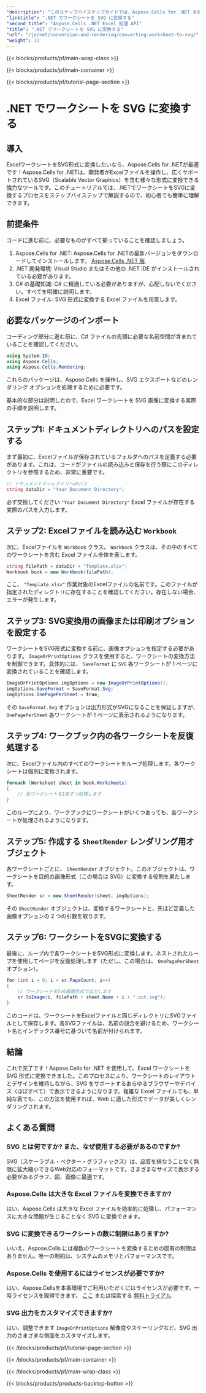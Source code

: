 ```yaml
---
"description": "このステップバイステップガイドでは、Aspose.Cells for .NET を使用して Excel ワークシートを SVG に変換する方法を説明します。Excel を SVG に変換したい .NET 開発者に最適です。"
"linktitle": ".NET でワークシートを SVG に変換する"
"second_title": "Aspose.Cells .NET Excel 処理 API"
"title": ".NET でワークシートを SVG に変換する"
"url": "/ja/net/conversion-and-rendering/converting-worksheet-to-svg/"
"weight": 11
---
```


{{< blocks/products/pf/main-wrap-class >}}

{{< blocks/products/pf/main-container >}}

{{< blocks/products/pf/tutorial-page-section >}}

# .NET でワークシートを SVG に変換する

## 導入

ExcelワークシートをSVG形式に変換したいなら、Aspose.Cells for .NETが最適です！Aspose.Cells for .NETは、開発者がExcelファイルを操作し、広くサポートされているSVG（Scalable Vector Graphics）を含む様々な形式に変換できる強力なツールです。このチュートリアルでは、.NETでワークシートをSVGに変換するプロセスをステップバイステップで解説するので、初心者でも簡単に理解できます。

## 前提条件

コードに進む前に、必要なものがすべて揃っていることを確認しましょう。

1. Aspose.Cells for .NET: Aspose.Cells for .NETの最新バージョンをダウンロードしてインストールします。 [Aspose.Cells .NET 版](https://releases。aspose.com/cells/net/).
2. .NET 開発環境: Visual Studio またはその他の .NET IDE がインストールされている必要があります。
3. C# の基礎知識: C# に精通している必要がありますが、心配しないでください。すべてを明確に説明します。
4. Excel ファイル: SVG 形式に変換する Excel ファイルを用意します。

## 必要なパッケージのインポート

コーディング部分に進む前に、C# ファイルの先頭に必要な名前空間が含まれていることを確認してください。

```csharp
using System.IO;
using Aspose.Cells;
using Aspose.Cells.Rendering;
```

これらのパッケージは、Aspose.Cells を操作し、SVG エクスポートなどのレンダリング オプションを処理するために必要です。

基本的な部分は説明したので、Excel ワークシートを SVG 画像に変換する実際の手順を説明します。

## ステップ1: ドキュメントディレクトリへのパスを設定する

まず最初に、Excelファイルが保存されているフォルダへのパスを定義する必要があります。これは、コードがファイルの読み込みと保存を行う際にこのディレクトリを参照するため、非常に重要です。

```csharp
// ドキュメントディレクトリへのパス
string dataDir = "Your Document Directory";
```

必ず交換してください `"Your Document Directory"` Excel ファイルが存在する実際のパスを入力します。

## ステップ2: Excelファイルを読み込む `Workbook`

次に、Excelファイルを `Workbook` クラス。 `Workbook` クラスは、その中のすべてのワークシートを含む Excel ファイル全体を表します。

```csharp
string filePath = dataDir + "Template.xlsx";
Workbook book = new Workbook(filePath);
```

ここ、 `"Template.xlsx"` 作業対象のExcelファイルの名前です。このファイルが指定されたディレクトリに存在することを確認してください。存在しない場合、エラーが発生します。

## ステップ3: SVG変換用の画像または印刷オプションを設定する

ワークシートをSVG形式に変換する前に、画像オプションを指定する必要があります。 `ImageOrPrintOptions` クラスを使用すると、ワークシートの変換方法を制御できます。具体的には、 `SaveFormat` に `SVG` 各ワークシートが 1 ページに変換されていることを確認します。

```csharp
ImageOrPrintOptions imgOptions = new ImageOrPrintOptions();
imgOptions.SaveFormat = SaveFormat.Svg;
imgOptions.OnePagePerSheet = true;
```

その `SaveFormat.Svg` オプションは出力形式がSVGになることを保証しますが、 `OnePagePerSheet` 各ワークシートが 1 ページに表示されるようになります。

## ステップ4: ワークブック内の各ワークシートを反復処理する

次に、Excelファイル内のすべてのワークシートをループ処理します。各ワークシートは個別に変換されます。

```csharp
foreach (Worksheet sheet in book.Worksheets)
{
    // 各ワークシートを1枚ずつ処理します
}
```

このループにより、ワークブックにワークシートがいくつあっても、各ワークシートが処理されるようになります。

## ステップ5: 作成する `SheetRender` レンダリング用オブジェクト

各ワークシートごとに、 `SheetRender` オブジェクト。このオブジェクトは、ワークシートを目的の画像形式（この場合は SVG）に変換する役割を果たします。

```csharp
SheetRender sr = new SheetRender(sheet, imgOptions);
```

その `SheetRender` オブジェクトは、変換するワークシートと、先ほど定義した画像オプションの 2 つの引数を取ります。

## ステップ6: ワークシートをSVGに変換する

最後に、ループ内で各ワークシートをSVG形式に変換します。ネストされたループを使用してページを反復処理します（ただし、この場合は、 `OnePagePerSheet` オプション）。

```csharp
for (int i = 0; i < sr.PageCount; i++)
{
    // ワークシートをSVG画像形式で出力します
    sr.ToImage(i, filePath + sheet.Name + i + ".out.svg");
}
```

このコードは、ワークシートをExcelファイルと同じディレクトリにSVGファイルとして保存します。各SVGファイルは、名前の競合を避けるため、ワークシート名とインデックス番号に基づいて名前が付けられます。

## 結論

これで完了です！Aspose.Cells for .NET を使用して、Excel ワークシートを SVG 形式に変換できました。このプロセスにより、ワークシートのレイアウトとデザインを維持しながら、SVG をサポートするあらゆるブラウザーやデバイス（ほぼすべて）で表示できるようになります。複雑な Excel ファイルでも、単純な表でも、この方法を使用すれば、Web に適した形式でデータが美しくレンダリングされます。

## よくある質問

### SVG とは何ですか? また、なぜ使用する必要があるのですか?
SVG（スケーラブル・ベクター・グラフィックス）は、品質を損なうことなく無限に拡大縮小できるWeb対応のフォーマットです。さまざまなサイズで表示する必要があるグラフ、図、画像に最適です。

### Aspose.Cells は大きな Excel ファイルを変換できますか?
はい、Aspose.Cells は大きな Excel ファイルを効率的に処理し、パフォーマンスに大きな問題が生じることなく SVG に変換できます。

### SVG に変換できるワークシートの数に制限はありますか?
いいえ、Aspose.Cells には複数のワークシートを変換するための固有の制限はありません。唯一の制約は、システムのメモリとパフォーマンスです。

### Aspose.Cells を使用するにはライセンスが必要ですか?
はい、Aspose.Cellsを本番環境でご利用いただくにはライセンスが必要です。一時ライセンスを取得できます。 [ここ](https://purchase.aspose.com/temporary-license/) または探索する [無料トライアル](https://releases。aspose.com/).

### SVG 出力をカスタマイズできますか?
はい、調整できます `ImageOrPrintOptions` 解像度やスケーリングなど、SVG 出力のさまざまな側面をカスタマイズします。

{{< /blocks/products/pf/tutorial-page-section >}}

{{< /blocks/products/pf/main-container >}}

{{< /blocks/products/pf/main-wrap-class >}}

{{< blocks/products/products-backtop-button >}}